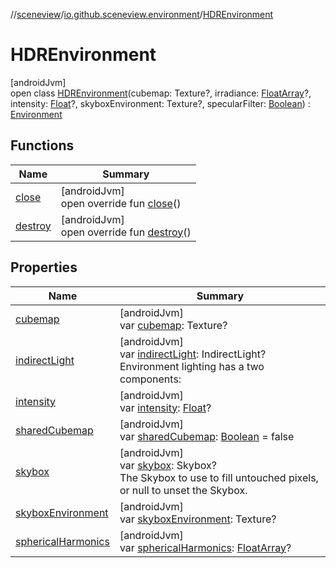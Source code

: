 //[sceneview](../../../index.md)/[io.github.sceneview.environment](../index.md)/[HDREnvironment](index.md)

# HDREnvironment

[androidJvm]\
open class [HDREnvironment](index.md)(cubemap: Texture?, irradiance: [FloatArray](https://kotlinlang.org/api/latest/jvm/stdlib/kotlin/-float-array/index.html)?, intensity: [Float](https://kotlinlang.org/api/latest/jvm/stdlib/kotlin/-float/index.html)?, skyboxEnvironment: Texture?, specularFilter: [Boolean](https://kotlinlang.org/api/latest/jvm/stdlib/kotlin/-boolean/index.html)) : [Environment](../-environment/index.md)

## Functions

| Name | Summary |
|---|---|
| [close](../-environment/close.md) | [androidJvm]<br>open override fun [close](../-environment/close.md)() |
| [destroy](destroy.md) | [androidJvm]<br>open override fun [destroy](destroy.md)() |

## Properties

| Name | Summary |
|---|---|
| [cubemap](cubemap.md) | [androidJvm]<br>var [cubemap](cubemap.md): Texture? |
| [indirectLight](../-environment/indirect-light.md) | [androidJvm]<br>var [indirectLight](../-environment/indirect-light.md): IndirectLight?<br>Environment lighting has a two components: |
| [intensity](intensity.md) | [androidJvm]<br>var [intensity](intensity.md): [Float](https://kotlinlang.org/api/latest/jvm/stdlib/kotlin/-float/index.html)? |
| [sharedCubemap](shared-cubemap.md) | [androidJvm]<br>var [sharedCubemap](shared-cubemap.md): [Boolean](https://kotlinlang.org/api/latest/jvm/stdlib/kotlin/-boolean/index.html) = false |
| [skybox](../-environment/skybox.md) | [androidJvm]<br>var [skybox](../-environment/skybox.md): Skybox?<br>The Skybox to use to fill untouched pixels, or null to unset the Skybox. |
| [skyboxEnvironment](skybox-environment.md) | [androidJvm]<br>var [skyboxEnvironment](skybox-environment.md): Texture? |
| [sphericalHarmonics](../-environment/spherical-harmonics.md) | [androidJvm]<br>var [sphericalHarmonics](../-environment/spherical-harmonics.md): [FloatArray](https://kotlinlang.org/api/latest/jvm/stdlib/kotlin/-float-array/index.html)? |

